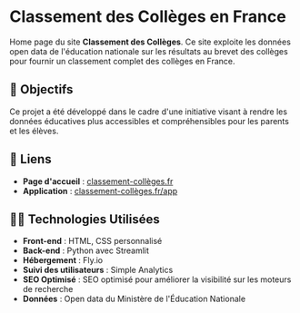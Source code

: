 # Classement des Collèges en France

Home page du site **Classement des Collèges**. Ce site exploite les données open data de l'éducation nationale sur les résultats au brevet des collèges pour fournir un classement complet des collèges en France. 

## 🎯 Objectifs
Ce projet a été développé dans le cadre d'une initiative visant à rendre les données éducatives plus accessibles et compréhensibles pour les parents et les élèves.

## 🔗 Liens

- **Page d'accueil** : [classement-collèges.fr](https://classement-collèges.fr)
- **Application** : [classement-collèges.fr/app](https://classement-collèges.fr/app)


## 👩‍💻 Technologies Utilisées

- **Front-end** : HTML, CSS personnalisé
- **Back-end** : Python avec Streamlit
- **Hébergement** : Fly.io
- **Suivi des utilisateurs** : Simple Analytics
- **SEO Optimisé** : SEO optimisé pour améliorer la visibilité sur les moteurs de recherche
- **Données** : Open data du Ministère de l'Éducation Nationale

